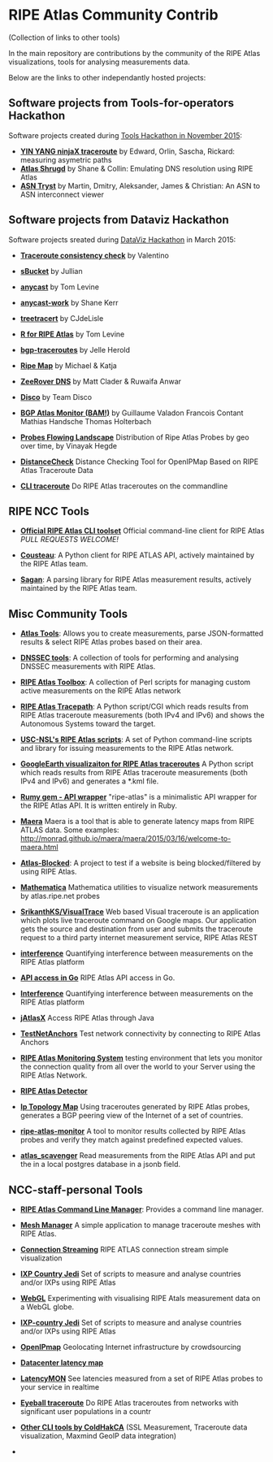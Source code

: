 # RIPE Atlas Community Contrib

(Collection of links to other tools)

In the main repository are contributions by the community of the RIPE Atlas
visualizations, tools for analysing measurements data.  

Below are the links to other independantly hosted projects: 

## Software projects from Tools-for-operators Hackathon 

Software projects created during [Tools Hackathon in November 2015](https://labs.ripe.net/Members/becha/ripe-atlas-tools-hackathon-results): 

*  **[YIN YANG ninjaX traceroute](https://github.com/bigzaqui/yinyang)** by Edward, Orlin, Sascha, Rickard: measuring asymetric paths 
* **[Atlas Shrugd](https://github.com/shane-kerr/ripe-atlas-shrugd)** by Shane & Collin: Emulating DNS resolution using RIPE Atlas
*  **[ASN Tryst](https://github.com/dk379/asn-tryst)** by Martin, Dmitry, Aleksander, James & Christian: An ASN to ASN interconnect viewer 

## Software projects from Dataviz Hackathon

Software projects sreated during [DataViz Hackathon](https://labs.ripe.net/Members/becha/ripe-atlas-hackathon-results) in March 2015: 

* **[Traceroute consistency check](https://github.com/vdidonato/Traceroute-consistency-check)** by Valentino

* **[sBucket](https://github.com/cod3monk/RIPE-Atlas-sbucket)** by Jullian 
 
* **[anycast](https://github.com/tlevine/ripe-atlas-anycast)** by Tom Levine 

* **[anycast-work](https://github.com/shane-kerr/ripe-atlas-anycast-work)** by Shane Kerr 

* **[treetracert](https://github.com/cjdelisle/treetracert)** by CJdeLisle 

* **[R for RIPE Atlas](https://github.com/tlevine/rripe-atlas)** by Tom Levine 

* **[bgp-traceroutes](https://github.com/wires/bgp-traceroutes)** by Jelle Herold 

* **[Ripe Map](https://github.com/opendatacity/ripe-map)** by Michael & Katja 

* **[ZeeRover DNS](https://github.com/USC-NSL/RIPE2015HackAThon)** by Matt Clader & Ruwaifa Anwar 

* **[Disco](https://github.com/merlijntishauser/ripe-hackathon-disco)** by Team Disco 

* **[BGP Atlas Monitor (BAM!)](https://github.com/guedou/bam)** by Guillaume Valadon Francois Contant Mathias Handsche Thomas Holterbach

* **[Probes Flowing Landscape](https://github.com/vinayakh/ripe-atlas-probedis)** Distribution of Ripe Atlas Probes by geo over time, by Vinayak Hegde

* **[DistanceCheck](https://github.com/cod3monk/RIPE-OpenIPMap-distancecheck)** Distance Checking Tool for OpenIPMap Based on RIPE Atlas Traceroute Data

* **[CLI traceroute](https://github.com/emileaben/cmdline-atlas-trace)** Do RIPE Atlas traceroutes on the commandline

## RIPE NCC Tools 

* **[Official RIPE Atlas CLI toolset](https://github.com/RIPE-NCC/ripe-atlas-tools/)** Official command-line client for RIPE Atlas *PULL REQUESTS WELCOME!*  

* **[Cousteau](https://github.com/RIPE-NCC/ripe-atlas-cousteau)**: A Python 
  client for RIPE ATLAS API, actively maintained by the RIPE Atlas team.

* **[Sagan](https://github.com/RIPE-NCC/ripe.atlas.sagan)**: A parsing library
  for RIPE Atlas measurement results, actively maintained by the RIPE Atlas team.


## Misc Community Tools 

* **[Atlas Tools](https://github.com/NullHypothesis/atlas_tools)**: Allows
  you to create measurements, parse JSON-formatted results & select RIPE Atlas
  probes based on their area.

* **[DNSSEC tools](https://github.com/ncanceill/atlas-dnssec)**: A collection of
  tools for performing and analysing DNSSEC measurements with RIPE Atlas.

* **[RIPE Atlas Toolbox](https://github.com/pierdom/atlas-toolbox)**: A collection of
  Perl scripts for managing custom active measurements on the RIPE Atlas network

* **[RIPE Atlas Tracepath](https://github.com/pierky/ripeatlastracepath)**: A 
  Python script/CGI which reads results from RIPE Atlas traceroute measurements
  (both IPv4 and IPv6) and shows the Autonomous Systems toward the target.

* **[USC-NSL's RIPE Atlas scripts](https://github.com/USC-NSL/ripe-atlas)**:
  A set of Python command-line scripts and library for issuing measurements to the RIPE Atlas network.

* **[GoogleEarth visualizaiton for RIPE Atlas traceroutes](https://github.com/mathias4github/ripe-atlas-traceroute2kml)** 
  A Python script which reads results from RIPE Atlas traceroute measurements (both IPv4 and IPv6) and generates a *.kml file.

* **[Rumy gem - API wrapper](https://github.com/EddyShure/ripe-atlas)** "ripe-atlas" is a minimalistic API wrapper for the RIPE Atlas API. It is written entirely in Ruby.
 
* **[Maera](https://github.com/monrad/maera)** 
  Maera is a tool that is able to generate latency maps from RIPE ATLAS data. 
  Some examples: http://monrad.github.io/maera/maera/2015/03/16/welcome-to-maera.html 

* **[Atlas-Blocked](https://github.com/b4ldr/atlas-blocked)**: A project to test 
  if a website is being blocked/filtered by using RIPE Atlas.

* **[Mathematica](https://github.com/stumpy/atlas.ripe.net)** Mathematica utilities to visualize network measurements by atlas.ripe.net probes

* **[SrikanthKS/VisualTrace](https://github.com/SrikanthKS/VisualTrace)** Web based Visual traceroute is an application which plots live traceroute command on Google maps. Our application gets the source and destination from user and submits the traceroute request to a third party internet measurement service, RIPE Atlas REST

* **[interference](https://github.com/nsg-ethz/atlas_interference)** Quantifying interference between measurements on the RIPE Atlas platform

* **[API access in Go](https://github.com/keltia/ripe-atlas)** RIPE Atlas API access in Go.

* **[Interference](https://github.com/nsg-ethz/atlas_interference)** Quantifying interference between measurements on the RIPE Atlas platform 

* **[jAtlasX](https://github.com/de-cix/jAtlasX)** Access RIPE Atlas through Java 

* **[TestNetAnchors](https://github.com/olavmrk/testnet-ripe-anchors)** Test network connectivity by connecting to RIPE Atlas Anchors

* **[RIPE Atlas Monitoring System](https://github.com/Flugstein/ripe-atmos)** testing environment that lets you monitor the connection quality from all over the world to your Server using the RIPE Atlas Network. 

* **[RIPE Atlas Detector](https://github.com/romain-fontugne/ripeAtlasDetector)**  

* **[Ip Topology Map](https://github.com/NZRS/IpTopologyMap)** Using traceroutes generated by RIPE Atlas probes, generates a BGP peering view of the Internet of a set of countries.

* **[ripe-atlas-monitor](https://github.com/pierky/ripe-atlas-monitor)** A tool to monitor results collected by RIPE Atlas probes and verify they match against predefined expected values.

* **[atlas_scavenger](https://github.com/density215/atlas_scavenger)** Read measurements from the RIPE Atlas API and put the in a local postgres database in a jsonb field.


## NCC-staff-personal Tools

* **[RIPE Atlas Command Line Manager](https://github.com/astrikos/ripe-atlas-cmdline)**:
  Provides a command line manager.

* **[Mesh Manager](https://github.com/robert-kisteleki/ripeatlas-meshmanager)** A simple application to manage traceroute meshes with RIPE Atlas.

* **[Connection Streaming](https://github.com/astrikos/atlas-connections-stream)** RIPE ATLAS connection stream simple visualization

* **[IXP Country Jedi](https://github.com/emileaben/ixp-country-jedi)** Set of scripts to measure and analyse countries and/or IXPs using RIPE Atlas

* **[WebGL](https://github.com/danielquinn/RIPE-Atlas-WebGL-Globe-Prototype)**
Experimenting with visualising RIPE Atals measurement data on a WebGL globe.

* **[IXP-country Jedi](http://github.com/emileaben/ixp-country-jedi)** Set of scripts to measure and analyse countries and/or IXPs using RIPE Atlas

* **[OpenIPmap](https://github.com/RIPE-Atlas-Community/openipmap)** Geolocating Internet infrastructure by crowdsourcing

* **[Datacenter latency map](https://github.com/RIPE-Atlas-Community/datacentre-latency-map)** 

* **[LatencyMON](https://github.com/MaxCam/viz-atlas-latencymon)** See latencies measured from a set of RIPE Atlas probes to your service in realtime

* **[Eyeball traceroute](emileaben/eyeballtrace)** Do RIPE Atlas traceroutes from networks with significant user populations in a countr

* **[Other CLI tools by ColdHakCA](coldhakca/atlas_tools)** (SSL Measurement, Traceroute data visualization, Maxmind GeoIP data integration) 

* 
 


